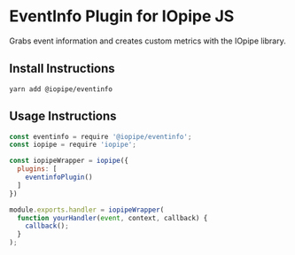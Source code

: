 # EventInfo Plugin for IOpipe JS

Grabs event information and creates
custom metrics with the IOpipe library.

## Install Instructions

`yarn add @iopipe/eventinfo`

## Usage Instructions

```js
const eventinfo = require '@iopipe/eventinfo';
const iopipe = require 'iopipe';

const iopipeWrapper = iopipe({
  plugins: [
    eventinfoPlugin()
  ]
})

module.exports.handler = iopipeWrapper(
  function yourHandler(event, context, callback) {
    callback();
  }
);
```
